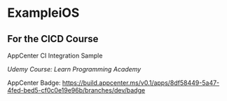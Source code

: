 # ExampleiOS

## For the CICD Course

AppCenter CI Integration Sample

*Udemy Course: Learn Programming Academy*

AppCenter Badge:
https://build.appcenter.ms/v0.1/apps/8df58449-5a47-4fed-bed5-cf0c0e19e96b/branches/dev/badge
